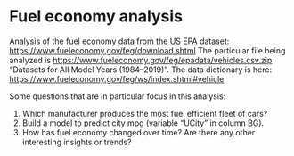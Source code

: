 # Fuel economy analysis

Analysis of the fuel economy data from the US EPA dataset: https://www.fueleconomy.gov/feg/download.shtml
The particular file being analyzed is https://www.fueleconomy.gov/feg/epadata/vehicles.csv.zip “Datasets for All
Model Years (1984–2019)”. The data dictionary is here: https://www.fueleconomy.gov/feg/ws/index.shtml#vehicle

Some questions that are in particular focus in this analysis: 

1. Which manufacturer produces the most fuel efficient fleet of cars?
2. Build a model to predict city mpg (variable “UCity” in column BG).
3. How has fuel economy changed over time? Are there any other interesting insights or trends?

